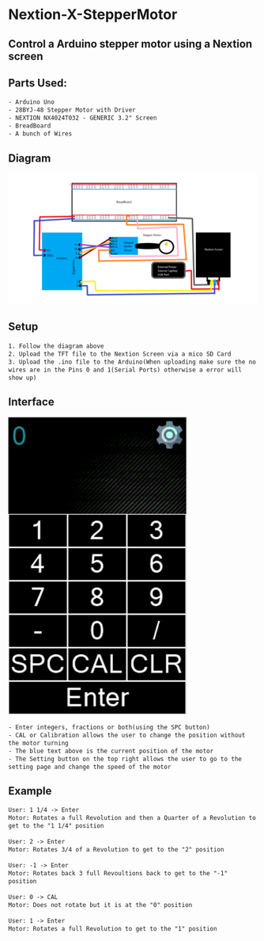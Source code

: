 # Nextion-X-StepperMotor
## Control a Arduino stepper motor using a Nextion screen

## Parts Used:
	- Arduino Uno
	- 28BYJ-48 Stepper Motor with Driver
	- NEXTION NX4024T032 - GENERIC 3.2" Screen
	- BreadBoard
	- A bunch of Wires

## Diagram
![Diagram](diagram.png)

## Setup
	1. Follow the diagram above
	2. Upload the TFT file to the Nextion Screen via a mico SD Card
	3. Upload the .ino file to the Arduino(When uploading make sure the no wires are in the Pins 0 and 1(Serial Ports) otherwise a error will show up)

## Interface
![Interface](interface.PNG)
	
	- Enter integers, fractions or both(using the SPC button)
	- CAL or Calibration allows the user to change the position without the motor turning
	- The blue text above is the current position of the motor
	- The Setting button on the top right allows the user to go to the setting page and change the speed of the motor

## Example
	User: 1 1/4 -> Enter
	Motor: Rotates a full Revolution and then a Quarter of a Revolution to get to the "1 1/4" position
	
	User: 2 -> Enter
	Motor: Rotates 3/4 of a Revolution to get to the "2" position
	
	User: -1 -> Enter
	Motor: Rotates back 3 full Revoultions back to get to the "-1" position 
	
	User: 0 -> CAL
	Motor: Does not rotate but it is at the "0" position
	
	User: 1 -> Enter
	Motor: Rotates a full Revolution to get to the "1" position
